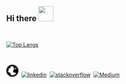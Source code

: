 ## Hi there <img src="https://media.tenor.com/images/3b388fe03da271d2674faf85eb7c3fcd/tenor.gif" width=40 height=40 />  

</br>

[![Top Langs](https://github-readme-stats.vercel.app/api/top-langs/?username=keoabetswe&layout=compact&count-private=true&theme=dark&hide=html,css)](https://github.com/keoabetswe/github-readme-stats)

</br>

[<img src='https://raw.githubusercontent.com/iconic/open-iconic/master/svg/globe.svg' alt='Personal Website' height='32'>][1]&nbsp;
[<img src='https://cdn.jsdelivr.net/npm/simple-icons@3.0.1/icons/linkedin.svg' alt='linkedin' height='32'>][2]&nbsp;
[<img src='https://cdn.jsdelivr.net/npm/simple-icons@3.0.1/icons/stackoverflow.svg' alt='stackoverflow' height='32'>][3]&nbsp;
[<img src='https://cdn.jsdelivr.net/npm/simple-icons@3.0.1/icons/medium.svg' alt='Medium' height='32'>][4]

[1]: http://www.keonthite.me/
[2]: https://www.linkedin.com/in/keoabetswe-nthite/
[3]: https://stackoverflow.com/users/8661915/keo
[4]: https://medium.com/@keonthite


